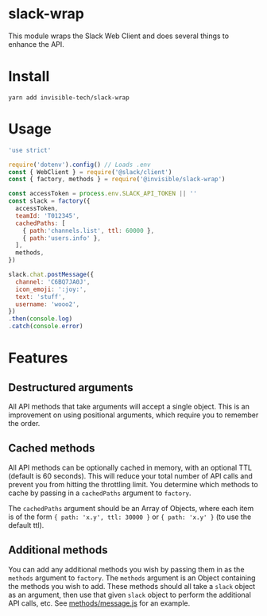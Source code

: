 # slack-wrap

This module wraps the Slack Web Client and does several things to enhance the API.

# Install
```
yarn add invisible-tech/slack-wrap
```


# Usage
```javascript
'use strict'

require('dotenv').config() // Loads .env
const { WebClient } = require('@slack/client')
const { factory, methods } = require('@invisible/slack-wrap')

const accessToken = process.env.SLACK_API_TOKEN || ''
const slack = factory({
  accessToken,
  teamId: 'T012345',
  cachedPaths: [
    { path:'channels.list', ttl: 60000 },
    { path:'users.info' },
  ],
  methods,
})

slack.chat.postMessage({
  channel: 'C6BQ7JA0J',
  icon_emoji: ':joy:',
  text: 'stuff',
  username: 'wooo2',
})
.then(console.log)
.catch(console.error)
```


# Features

## Destructured arguments

All API methods that take arguments will accept a single object. This is an improvement on using positional arguments, which require you to remember the order.

## Cached methods

All API methods can be optionally cached in memory, with an optional TTL (default is 60 seconds). This will reduce your total number of API calls and prevent you from hitting the throttling limit. You determine which methods to cache by passing in a `cachedPaths` argument to `factory`.

The `cachedPaths` argument should be an Array of Objects, where each item is of the form `{ path: 'x.y', ttl: 30000 }` or `{ path: 'x.y' }` (to use the default ttl).

## Additional methods

You can add any additional methods you wish by passing them in as the `methods` argument to `factory`. The `methods` argument is an Object containing the methods you wish to add. These methods should all take a `slack` object as an argument, then use that given `slack` object to perform the additional API calls, etc. See [methods/message.js](./src/slack/methods/message.js) for an example.
